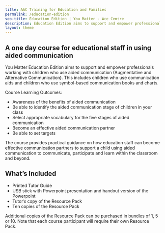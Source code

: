 ```yaml
---
title: AAC Training for Education and Families
permalink: /education-edition
seo-title: Education Edition | You Matter - Ace Centre
description: Education Edition aims to support and empower professionals working with children who use aided communication
layout: theme
---
```


## A one day course for educational staff in using aided communication
You Matter Education Edition aims to support and empower professionals working with children who use aided communication (Augmentative and Alternative Communication).
This includes children who use communication aids and children who use symbol-based communication books and charts.

Course Learning Outcomes:

*  Awareness of the benefits of aided communication
*  Be able to identify the aided communication stage of children in your class
*  Select appropriate vocabulary for the five stages of aided communication
*  Become an effective aided communication partner
*  Be able to set targets

The course provides practical guidance on how education staff can become effective communication partners to support a child using aided communication to communicate, participate and learn within the classroom and beyond.

## What’s Included

* Printed Tutor Guide
* USB stick with Powerpoint presentation and handout version of the Powerpoint
* Tutor’s copy of the Resource Pack
* Ten copies of the Resource Pack

Additional copies of the Resource Pack can be purchased in bundles of 1, 5 or 10.
Note that each course participant will require their own Resource Pack.
